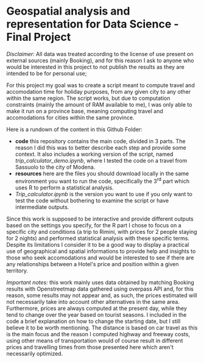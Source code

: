 # Geospatial analysis and representation for Data Science - Final Project
*Disclaimer:* All data was treated according to the license of use present on external sources (mainly Booking), and for this reason I ask to anyone who would be interested in this project to not publish the results as they are intended to be for personal use; 

For this project my goal was to create a script meant to compute travel and accomodation time for holiday purposes, from any given city to any other within the same region. 
The script works, but due to computation constraints (mainly the amount of RAM available to me), I was only able to make it run on a province base, meaning computing travel and accomodations for cities within the same province.

Here is a rundown of the content in this Github Folder:
- **code** this repository contains the main code, divided in 3 parts. The reason I did this was to better describe each step and provide some context.
It also includes a working version of the script, named *trip_calculator_demo.ipynb*, where I tested the code on a travel from Sassuolo to the city of Modena.
- **resources** here are the files you should download locally in the same environment you want to run the code, specifically the 3<sup>rd</sup> part which uses R to perform a statistical analysis. 
- *Trip_calculator.ipynb* is the version you want to use if you only want to test the code without bothering to examine the script or have intermediate outputs.

Since this work is supposed to be interactive and provide different outputs based on the settings you specify, for the R part I chose to focus on a specific city and conditions (a trip to Rimini, with prices for 2 people staying for 2 nights) and performed statistical analysis with these specific terms.
Despite its limitations I consider it to be a good way to display a practical use of geographical and spatial informations to provide help and insights to those who seek accomodations and would be interested to see if there are any relationships between a Hotel's price and position within a given territory.


*Important notes:* this work mainly uses data obtained by matching Booking results with Openstreetmap data gathered using overpass API and, for this reason, some results may not appear and, as such, the prices estimated will not necessarily take into account other alternatives in the same area.
Furthermore, prices are always computed at the present day, while they tend to change over the year based on tourist seasons.
I included in the code a brief explanation on how to change the starting date, but I still believe it to be worth mentioning.
The distance is based on car travel as this is the main focus and the reason I computed highway and freeway costs, using other means of transportation would of course result in different prices and travelling times from those presented here which aren't necessarily optimized.













